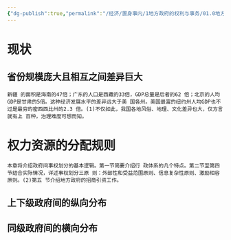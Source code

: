 ```yaml
---
{"dg-publish":true,"permalink":"/经济/置身事内/1地方政府的权利与事务/01.0地方政府的权力与事务/","dgPassFrontmatter":true}
---
```


# 现状
## 省份规模庞大且相互之间差异巨大
```
新疆 的面积是海南的47倍；广东的人口是西藏的33倍，GDP总量是后者的62 倍；北京的人均GDP是甘肃的5倍。这种经济发展水平的差异远大于美 国各州。美国最富的纽约州人均GDP也不过是最穷的密西西比州的2.3 倍。(1)不仅如此，我国各地风俗、地理、文化差异也大，仅方言就有上 百种，治理难度可想而知。
```
# 权力资源的分配规则
```
本章将介绍政府间事权划分的基本逻辑。第一节简要介绍行 政体系的几个特点。第二节至第四节结合实际情况，详述事权划分三原 则：外部性和受益范围原则、信息复杂性原则、激励相容原则。(2)第五 节介绍地方政府的招商引资工作。
```
## 上下级政府间的纵向分布


## 同级政府间的横向分布


